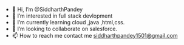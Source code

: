 - 👋 Hi, I’m @SiddharthPandey
- 👀 I’m interested in full stack devlopment 
- 🌱 I’m currently learning cloud ,java ,html,css.
- 💞️ I’m looking to collaborate on salesforce.
- 📫 How to reach me contact me siddharthpandey1501@gmail.com

<!---
SiddharthSir/SiddharthSir is a ✨ special ✨ repository because its `README.md` (this file) appears on your GitHub profile.
You can click the Preview link to take a look at your changes.
--->

